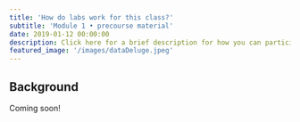 ```yaml
---
title: 'How do labs work for this class?'
subtitle: 'Module 1 • precourse material'
date: 2019-01-12 00:00:00
description: Click here for a brief description for how you can participate in our data-driven lab exercises either in-person or virtually.
featured_image: '/images/dataDeluge.jpeg'
---
```


## Background

Coming soon!